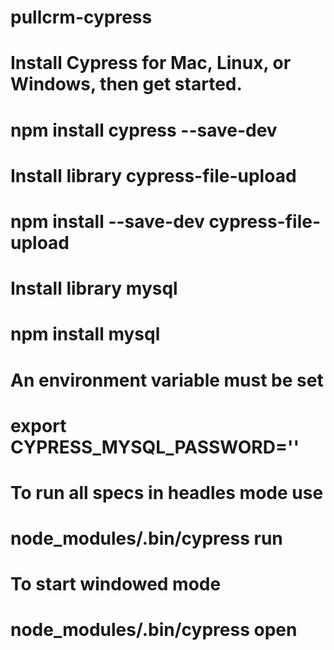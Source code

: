 # pullcrm-cypress

# Install Cypress for Mac, Linux, or Windows, then get started.
# npm install cypress --save-dev

# Install library cypress-file-upload
# npm install --save-dev cypress-file-upload

# Install library mysql
# npm install mysql

# An environment variable must be set
# export CYPRESS_MYSQL_PASSWORD='<password>'

# To run all specs in headles mode use
# node_modules/.bin/cypress run

# To start windowed mode
# node_modules/.bin/cypress open